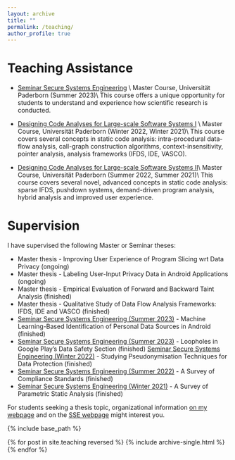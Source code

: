 ```yaml
---
layout: archive
title: ""
permalink: /teaching/
author_profile: true
---
```


**Teaching Assistance**
======

* [Seminar Secure Systems Engineering](https://www.hni.uni-paderborn.de/sse/lehre/seminar-secure-systems-engineering-ss-2023/) \\
Master Course, Universität Paderborn (Summer 2023)\\
This course offers a unique opportunity for students to understand and experience how scientific research is conducted.

* [Designing Code Analyses for Large-scale Software Systems I](https://www.hni.uni-paderborn.de/sse/lehre/deca/) \\
Master Course, Universität Paderborn (Winter 2022, Winter 2021)\\
This course covers several concepts in static code analysis: intra-procedural data-flow analysis, call-graph construction algorithms, context-insensitivity, pointer analysis, analysis frameworks (IFDS, IDE, VASCO).

* [Designing Code Analyses for Large-scale Software Systems II](https://www.hni.uni-paderborn.de/sse/lehre/designing-code-analyses-for-large-scale-software-systems-2-deca-2-ss2022/)\\
  Master Course, Universität Paderborn (Summer 2022, Summer 2021)\\
This course covers several novel, advanced concepts in static code analysis: sparse IFDS, pushdown systems, demand-driven program analysis, hybrid analysis and improved user experience.

**Supervision**
=====
I have supervised the following Master or Seminar theses:
* Master thesis - Improving User Experience of Program Slicing wrt Data Privacy (ongoing)
* Master thesis - Labeling User-Input Privacy Data in Android Applications (ongoing)
* Master thesis - Empirical Evaluation of Forward and Backward Taint Analysis (finished)
* Master thesis - Qualitative Study of Data Flow Analysis Frameworks: IFDS, IDE and VASCO (finished)
* [Seminar Secure Systems Engineering (Summer 2023)](https://www.hni.uni-paderborn.de/sse/lehre/seminar-secure-systems-engineering-ss-2023/) - Machine Learning-Based Identification of Personal Data Sources in Android (finished)
* [Seminar Secure Systems Engineering (Summer 2023)](https://www.hni.uni-paderborn.de/sse/lehre/seminar-secure-systems-engineering-ss-2023/) - Loopholes in Google Play’s Data Safety Section (finished)
[Seminar Secure Systems Engineering (Winter 2022)](https://www.hni.uni-paderborn.de/sse/lehre/seminar-secure-systems-engineering-ws-20222023/) - Studying Pseudonymisation Techniques for Data Protection (finished)
* [Seminar Secure Systems Engineering (Summer 2022)](https://www.hni.uni-paderborn.de/sse/lehre/seminar-secure-systems-engineering-ss-2022/) - A Survey of Compliance Standards (finished)
* [Seminar Secure Systems Engineering (Winter 2021)](https://www.hni.uni-paderborn.de/sse/lehre/vorlesungsarchiv/ws-202122/seminar-secure-systems-engineering-ws-2021/) - A Survey of Parametric Static Analysis (finished)

For students seeking a thesis topic, organizational information [on my webpage](https://mugdhak30.github.io/info_for_students/) and on the [SSE webpage](https://www.hni.uni-paderborn.de/sse/lehre/bachelor-masterarbeiten/) might interest you. 

{% include base_path %}

{% for post in site.teaching reversed %}
  {% include archive-single.html %}
{% endfor %}

